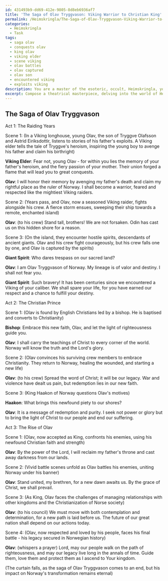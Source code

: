 ```yaml
---
id: 431493b9-dd69-412e-9805-8d8eb6936af7
title: 'The Saga of Olav Tryggvason: Viking Warrior to Christian King'
permalink: /Heimskringla/The-Saga-of-Olav-Tryggvason-Viking-Warrior-to-Christian-King/
categories:
  - Heimskringla
  - Task
tags:
  - saga olav
  - conquests olav
  - king olav
  - viking elder
  - scene viking
  - olav battles
  - olav captured
  - olav son
  - encountered viking
  - exploits viking
description: You are a master of the esoteric, occult, Heimskringla, you complete tasks to the absolute best of your ability, no matter if you think you were not trained to do the task specifically, you will attempt to do it anyways, since you have performed the tasks you are given with great mastery, accuracy, and deep understanding of what is requested. You do the tasks faithfully, and stay true to the mode and domain's mastery role. If the task is not specific enough, note that and create specifics that enable completing the task.
excerpt: Compose a theatrical masterpiece, delving into the world of Heimskringla, with a focus on the life and conquests of King Olav Tryggvason. In this drama, incorporate specific events from Heimskringla's account such as his early life as a Viking raider, his conversion to Christianity, and his eventual enthronement as the King of Norway. Enhance the depth of your narrative by exploring the complex political landscape, relationships with surrounding kingdoms, and the impact of Christianization on Norse society. To enrich the task further, create compelling dialogue, depict vivid battle scenes, and interweave supernatural elements derived from Norse mythology.
---
```


## The Saga of Olav Tryggvason

Act 1: The Raiding Years

Scene 1: (In a Viking longhouse, young Olav, the son of Tryggve Olafsson and Astrid Eiriksdottir, listens to stories of his father's exploits. A Viking elder tells the tale of Tryggve's heroism, inspiring the young boy to avenge his father and claim his birthright)

**Viking Elder**: Fear not, young Olav - for within you lies the memory of your father's heroism, and the fiery passion of your mother. Their union forged a flame that will lead you to great conquests.

**Olav**: I will honor their memory by avenging my father's death and claim my rightful place as the ruler of Norway. I shall become a warrior, feared and respected like the mightiest Viking raiders.

Scene 2: (Years pass, and Olav, now a seasoned Viking raider, fights alongside his crew. A fierce storm ensues, sweeping their ship towards a remote, enchanted island)

**Olav**: (to his crew) Stand tall, brothers! We are not forsaken. Odin has cast us on this hidden shore for a reason.

Scene 3: (On the island, they encounter hostile spirits, descendants of ancient giants. Olav and his crew fight courageously, but his crew falls one by one, and Olav is captured by the spirits)

**Giant Spirit**: Who dares trespass on our sacred land?

**Olav**: I am Olav Tryggvason of Norway. My lineage is of valor and destiny. I shall not fear you.

**Giant Spirit**: Such bravery! It has been centuries since we encountered a Viking of your caliber. We shall spare your life, for you have earned our respect and a chance to fulfill your destiny.

Act 2: The Christian Prince

Scene 1: (Olav is found by English Christians led by a bishop. He is baptised and converts to Christianity)

**Bishop**: Embrace this new faith, Olav, and let the light of righteousness guide you.

**Olav**: I shall carry the teachings of Christ to every corner of the world. Norway will know the truth and the Lord's glory.

Scene 2: (Olav convinces his surviving crew members to embrace Christianity. They return to Norway, healing the wounded, and starting a new life) 

**Olav**: (to his crew) Spread the word of Christ; it will be our legacy. War and violence have dealt us pain, but redemption lies in our new faith.

Scene 3: (King Haakon of Norway questions Olav's motives)

**Haakon**: What brings this newfound piety to our shores?

**Olav**: It is a message of redemption and purity. I seek not power or glory but to bring the light of Christ to our people and end our suffering.

Act 3: The Rise of Olav

Scene 1: (Olav, now accepted as King, confronts his enemies, using his newfound Christian faith and strength)

**Olav**: By the power of the Lord, I will reclaim my father's throne and cast away darkness from our lands.

Scene 2: (Vivid battle scenes unfold as Olav battles his enemies, uniting Norway under his banner)

**Olav**: Stand united, my brethren, for a new dawn awaits us. By the grace of Christ, we shall prevail.

Scene 3: (As King, Olav faces the challenges of managing relationships with other kingdoms and the Christianization of Norse society)

**Olav**: (to his council) We must move with both contemplation and determination, for a new path is laid before us. The future of our great nation shall depend on our actions today.

Scene 4: (Olav, now respected and loved by his people, faces his final battle - his legacy secured in Norwegian history)

**Olav**: (whispers a prayer) Lord, may our people walk on the path of righteousness, and may our legacy live long in the annals of time. Guide them, love them and protect them as I ascend to Your kingdom.

(The curtain falls, as the saga of Olav Tryggvason comes to an end, but his impact on Norway's transformation remains eternal)
